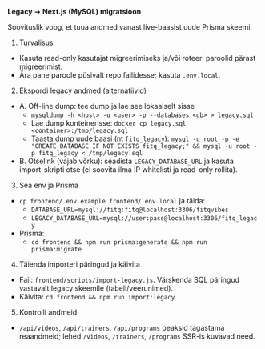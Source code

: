 **Legacy → Next.js (MySQL) migratsioon**

Soovituslik voog, et tuua andmed vanast live-baasist uude Prisma skeemi.

1) Turvalisus
- Kasuta read-only kasutajat migreerimiseks ja/või roteeri paroolid pärast migreerimist.
- Ära pane paroole püsivalt repo failidesse; kasuta `.env.local`.

2) Ekspordi legacy andmed (alternatiivid)
- A. Off-line dump: tee dump ja lae see lokaalselt sisse
  - `mysqldump -h <host> -u <user> -p --databases <db> > legacy.sql`
  - Lae dump konteinerisse: `docker cp legacy.sql <container>:/tmp/legacy.sql`
  - Taasta dump uude baasi (nt `fitq_legacy`): `mysql -u root -p -e "CREATE DATABASE IF NOT EXISTS fitq_legacy;" && mysql -u root -p fitq_legacy < /tmp/legacy.sql`
- B. Otselink (vajab võrku): seadista `LEGACY_DATABASE_URL` ja kasuta import-skripti otse (ei soovita ilma IP whitelisti ja read-only rollita).

3) Sea env ja Prisma
- `cp frontend/.env.example frontend/.env.local` ja täida:
  - `DATABASE_URL=mysql://fitq:fitq@localhost:3306/fitqvibes`
  - `LEGACY_DATABASE_URL=mysql://user:pass@localhost:3306/fitq_legacy`
- Prisma:
  - `cd frontend && npm run prisma:generate && npm run prisma:migrate`

4) Täienda importeri päringud ja käivita
- Fail: `frontend/scripts/import-legacy.js`. Värskenda SQL päringud vastavalt legacy skeemile (tabeli/veerunimed).
- Käivita: `cd frontend && npm run import:legacy`

5) Kontrolli andmeid
- `/api/videos`, `/api/trainers`, `/api/programs` peaksid tagastama reaandmeid; lehed `/videos`, `/trainers`, `/programs` SSR-is kuvavad need.

